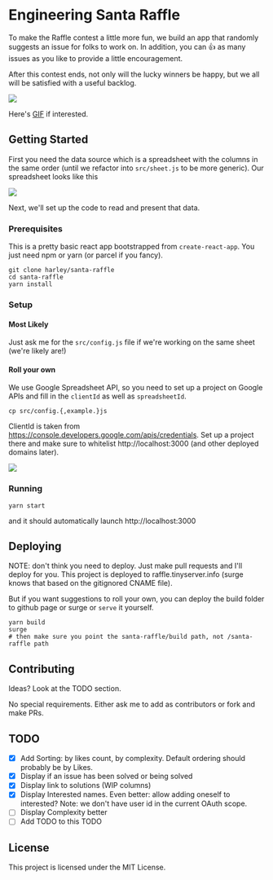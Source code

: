 # Engineering Santa Raffle

To make the Raffle contest a little more fun, we build an app that randomly suggests an issue for folks to work on. In addition, you can 👍 as many issues as you like to provide a little encouragement.

After this contest ends, not only will the lucky winners be happy, but we all will be satisfied with a useful backlog.

![](https://cl.ly/3O1h2b2X263f/download/Screen%20Shot%202017-12-27%20at%201.28.47%20PM.png)

Here's [GIF](https://cl.ly/3r2X2k2X3l0c/Screen%20Recording%202017-12-28%20at%2008.54%20AM.gif) if interested.

## Getting Started

First you need the data source which is a spreadsheet with the columns in the same order (until we refactor into `src/sheet.js` to be more generic). Our spreadsheet looks like this

![](https://cl.ly/0a183z2D010o/download/Screen%20Shot%202017-12-27%20at%208.57.49%20PM.png)

Next, we'll set up the code to read and present that data.

### Prerequisites

This is a pretty basic react app bootstrapped from `create-react-app`. You just need npm or yarn (or parcel if you fancy).

```
git clone harley/santa-raffle
cd santa-raffle
yarn install
```

### Setup

#### Most Likely
Just ask me for the `src/config.js` file if we're working on the same sheet (we're likely are!)

#### Roll your own

We use Google Spreadsheet API, so you need to set up a project on Google APIs and fill in the `clientId` as well as `spreadsheetId`.

```
cp src/config.{,example.}js
```

ClientId is taken from https://console.developers.google.com/apis/credentials. Set up a project there and make sure to whitelist http://localhost:3000 (and other deployed domains later).

![](https://cl.ly/0b1V2K450D24/download/Screen%20Shot%202017-12-27%20at%201.25.24%20PM.png)

### Running

```
yarn start
```

and it should automatically launch http://localhost:3000

## Deploying

NOTE: don't think you need to deploy. Just make pull requests and I'll deploy for you. This project is deployed to raffle.tinyserver.info (surge knows that based on the gitignored CNAME file).

But if you want suggestions to roll your own, you can deploy the build folder to github page or surge or `serve` it yourself.

```
yarn build
surge
# then make sure you point the santa-raffle/build path, not /santa-raffle path
```

## Contributing

Ideas? Look at the TODO section.

No special requirements. Either ask me to add as contributors or fork and make PRs.

## TODO

- [x] Add Sorting: by likes count, by complexity. Default ordering should probably be by Likes.
- [x] Display if an issue has been solved or being solved
- [x] Display link to solutions (WIP columns)
- [x] Display Interested names. Even better: allow adding oneself to interested? Note: we don't have user id in the current OAuth scope.
- [ ] Display Complexity better
- [ ] Add TODO to this TODO

## License

This project is licensed under the MIT License.
